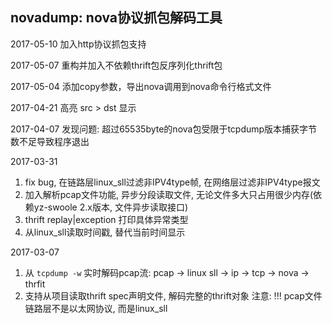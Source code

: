 ## novadump: nova协议抓包解码工具

2017-05-10
加入http协议抓包支持

2017-05-07
重构并加入不依赖thrift包反序列化thrift包

2017-05-04
添加copy参数，导出nova调用到nova命令行格式文件

2017-04-21
高亮 src > dst 显示

2017-04-07
发现问题: 超过65535byte的nova包受限于tcpdump版本捕获字节数不足导致程序退出

2017-03-31
1. fix bug, 在链路层linux_sll过滤非IPV4type帧, 在网络层过滤非IPV4type报文
2. 加入解析pcap文件功能, 异步分段读取文件, 无论文件多大只占用很少内存(依赖yz-swoole 2.x版本, 文件异步读取接口)
3. thrift replay|exception 打印具体异常类型
4. 从linux_sll读取时间戳, 替代当前时间显示

2017-03-07
1. 从 `tcpdump -w` 实时解码pcap流: pcap -> linux sll -> ip -> tcp -> nova -> thrfit
2. 支持从项目读取thrift spec声明文件, 解码完整的thrift对象
注意: !!! pcap文件 链路层不是以太网协议, 而是linux_sll